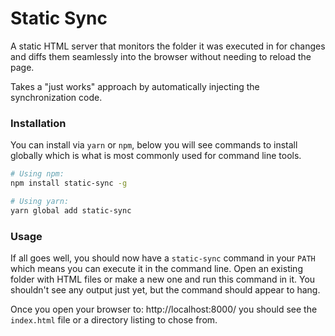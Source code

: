 Static Sync
===========

A static HTML server that monitors the folder it was executed in for changes
and diffs them seamlessly into the browser without needing to reload the page.

Takes a "just works" approach by automatically injecting the synchronization
code.

### Installation

You can install via `yarn` or `npm`, below you will see commands to install
globally which is what is most commonly used for command line tools.

``` sh
# Using npm:
npm install static-sync -g

# Using yarn:
yarn global add static-sync
```

### Usage

If all goes well, you should now have a `static-sync` command in your `PATH`
which means you can execute it in the command line. Open an existing folder
with HTML files or make a new one and run this command in it. You shouldn't
see any output just yet, but the command should appear to hang.

Once you open your browser to: http://localhost:8000/ you should see the
`index.html` file or a directory listing to chose from.
